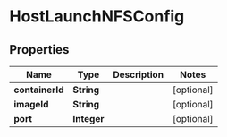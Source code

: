 

# HostLaunchNFSConfig

## Properties

Name | Type | Description | Notes
------------ | ------------- | ------------- | -------------
**containerId** | **String** |  |  [optional]
**imageId** | **String** |  |  [optional]
**port** | **Integer** |  |  [optional]



